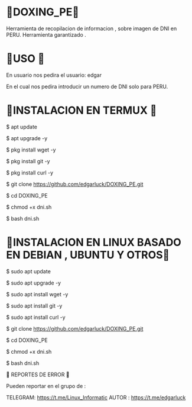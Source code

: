 # 🔰DOXING_PE🔰

Herramienta de recopilacion de informacion , sobre imagen de DNI en PERU. Herramienta garantizado .

# 🔰USO 🔰

En usuario nos pedira el usuario: edgar

En el cual nos pedira introducir un numero de DNI solo para PERU.

# 🔰INSTALACION EN TERMUX 🔰

$ apt update

$ apt upgrade -y

$ pkg install wget -y

$ pkg install git -y

$ pkg install curl -y

$ git clone https://github.com/edgarluck/DOXING_PE.git

$ cd DOXING_PE

$ chmod +x dni.sh

$ bash dni.sh

# 🔰INSTALACION EN LINUX BASADO EN DEBIAN , UBUNTU Y OTROS🔰

$ sudo apt update

$ sudo apt upgrade -y

$ sudo apt install wget -y

$ sudo apt install git -y

$ sudo apt install curl -y

$ git clone https://github.com/edgarluck/DOXING_PE.git

$ cd DOXING_PE

$ chmod +x dni.sh

$ bash dni.sh

🔰 REPORTES DE ERROR 🔰

Pueden reportar en el grupo de :

TELEGRAM: https://t.me/Linux_Informatic
AUTOR   : https://t.me/edgarluck
